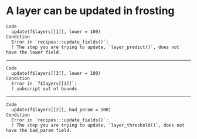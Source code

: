 # A layer can be updated in frosting

    Code
      update(f$layers[[1]], lower = 100)
    Condition
      Error in `recipes:::update_fields()`:
      ! The step you are trying to update, `layer_predict()`, does not have the lower field.

---

    Code
      update(f$layers[[3]], lower = 100)
    Condition
      Error in `f$layers[[3]]`:
      ! subscript out of bounds

---

    Code
      update(f$layers[[2]], bad_param = 100)
    Condition
      Error in `recipes:::update_fields()`:
      ! The step you are trying to update, `layer_threshold()`, does not have the bad_param field.

